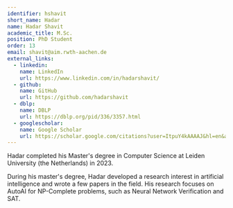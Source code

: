 ```yaml
---
identifier: hshavit
short_name: Hadar
name: Hadar Shavit
academic_title: M.Sc.
position: PhD Student
order: 13
email: shavit@aim.rwth-aachen.de
external_links:
  - linkedin:
    name: LinkedIn
    url: https://www.linkedin.com/in/hadarshavit/
  - github:
    name: GitHub
    url: https://github.com/hadarshavit
  - dblp:
    name: DBLP
    url: https://dblp.org/pid/336/3357.html
  - googlescholar:
    name: Google Scholar
    url: https://scholar.google.com/citations?user=ItpuY4kAAAAJ&hl=en&authuser=1
---
```

<div class="faq">
  <p class="faq_question">Hadar completed his Master's degree in Computer Science at Leiden University (the Netherlands) in 2023.</p> 
  <div class="faq_answer">During his master's degree, Hadar developed a research interest in artificial intelligence and wrote a few papers in the field. His research focuses on AutoAI for NP-Complete problems, such as Neural Network Verification and SAT.
  </div>
</div>